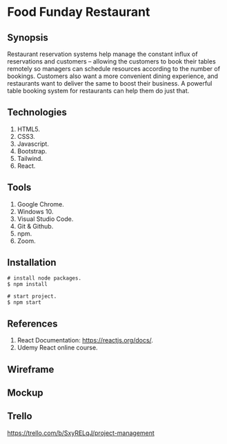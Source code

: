 # Food Funday Restaurant

## Synopsis

Restaurant reservation systems help manage the constant influx of reservations and customers – allowing the customers to book their tables remotely so managers can schedule resources according to the number of bookings.
Customers also want a more convenient dining experience, and restaurants want to deliver the same to boost their business. A powerful table booking system for restaurants can help them do just that.


## Technologies

1. HTML5.
2. CSS3.
3. Javascript.
4. Bootstrap.
5. Tailwind.
6. React.

## Tools

1. Google Chrome.
2. Windows 10.
3. Visual Studio Code.
4. Git & Github.
5. npm.
6. Zoom.

## Installation

```shell
# install node packages.
$ npm install

# start project.
$ npm start
```

## References

1. React Documentation: https://reactjs.org/docs/.
2. Udemy React online course.

## Wireframe

## Mockup

## Trello

https://trello.com/b/SxyRELqJ/project-management
